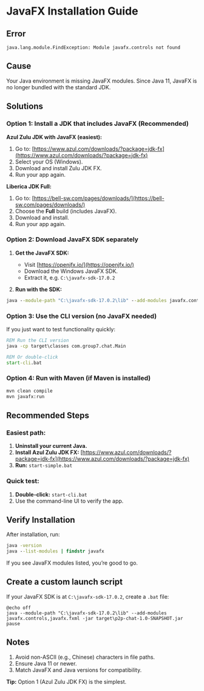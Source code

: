 # JavaFX Installation Guide

##  Error

```
java.lang.module.FindException: Module javafx.controls not found
```

##  Cause

Your Java environment is missing JavaFX modules. Since Java 11, JavaFX is no longer bundled with the standard JDK.

##  Solutions

### Option 1: Install a JDK that includes JavaFX (Recommended)

**Azul Zulu JDK with JavaFX (easiest):**

1. Go to: [https://www.azul.com/downloads/?package=jdk-fx](https://www.azul.com/downloads/?package=jdk-fx)
2. Select your OS (Windows).
3. Download and install Zulu JDK FX.
4. Run your app again.

**Liberica JDK Full:**

1. Go to: [https://bell-sw.com/pages/downloads/](https://bell-sw.com/pages/downloads/)
2. Choose the **Full** build (includes JavaFX).
3. Download and install.
4. Run your app again.

### Option 2: Download JavaFX SDK separately

1. **Get the JavaFX SDK:**

   * Visit [https://openjfx.io/](https://openjfx.io/)
   * Download the Windows JavaFX SDK.
   * Extract it, e.g. `C:\javafx-sdk-17.0.2`

2. **Run with the SDK:**

```cmd
java --module-path "C:\javafx-sdk-17.0.2\lib" --add-modules javafx.controls,javafx.fxml -jar target\p2p-chat-1.0-SNAPSHOT.jar
```

### Option 3: Use the CLI version (no JavaFX needed)

If you just want to test functionality quickly:

```cmd
REM Run the CLI version
java -cp target\classes com.group7.chat.Main

REM Or double-click
start-cli.bat
```

### Option 4: Run with Maven (if Maven is installed)

```cmd
mvn clean compile
mvn javafx:run
```

##  Recommended Steps

### Easiest path:

1. **Uninstall your current Java.**
2. **Install Azul Zulu JDK FX:** [https://www.azul.com/downloads/?package=jdk-fx](https://www.azul.com/downloads/?package=jdk-fx)
3. **Run:** `start-simple.bat`

### Quick test:

1. **Double-click:** `start-cli.bat`
2. Use the command-line UI to verify the app.

##  Verify Installation

After installation, run:

```cmd
java -version
java --list-modules | findstr javafx
```

If you see JavaFX modules listed, you’re good to go.

##  Create a custom launch script

If your JavaFX SDK is at `C:\javafx-sdk-17.0.2`, create a `.bat` file:

```batch
@echo off
java --module-path "C:\javafx-sdk-17.0.2\lib" --add-modules javafx.controls,javafx.fxml -jar target\p2p-chat-1.0-SNAPSHOT.jar
pause
```

##  Notes

1. Avoid non-ASCII (e.g., Chinese) characters in file paths.
2. Ensure Java 11 or newer.
3. Match JavaFX and Java versions for compatibility.

**Tip:** Option 1 (Azul Zulu JDK FX) is the simplest.
